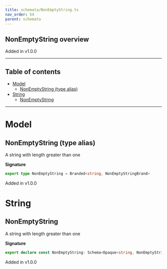 ```yaml
---
title: schemata/NonEmptyString.ts
nav_order: 54
parent: schemata
---
```


## NonEmptyString overview

Added in v1.0.0

---

<h2 class="text-delta">Table of contents</h2>

- [Model](#model)
  - [NonEmptyString (type alias)](#nonemptystring-type-alias)
- [String](#string)
  - [NonEmptyString](#nonemptystring)

---

# Model

## NonEmptyString (type alias)

A string with length greater than one

**Signature**

```ts
export type NonEmptyString = Branded<string, NonEmptyStringBrand>
```

Added in v1.0.0

# String

## NonEmptyString

A string with length greater than one

**Signature**

```ts
export declare const NonEmptyString: Schema<Opaque<string, NonEmptyStringBrand>, Opaque<string, NonEmptyStringBrand>>
```

Added in v1.0.0

